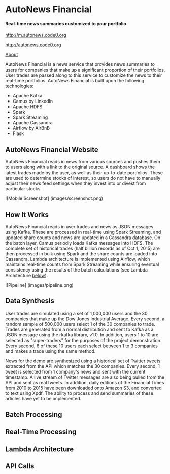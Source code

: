 # AutoNews Financial
#### Real-time news summaries customized to your portfolio

http://m.autonews.code0.org

http://autonews.code0.org

[About](http://autonews.code0.org/slides)

AutoNews Financial is a news service that provides news summaries to users for companies that make up a significant proportion of their portfolios. User trades are passed along to this service to customize the news to their real-time portfolios. AutoNews Financial is built upon the following technologies:

- Apache Kafka
- Camus by LinkedIn
- Apache HDFS
- Spark
- Spark Streaming
- Apache Cassandra
- Airflow by AirBnB
- Flask

## AutoNews Financial Website

AutoNews Financial reads in news from various sources and pushes them to users along with a link to the original source. A dashboard shows the latest trades made by the user, as well as their up-to-date portfolios. These are used to determine stocks of interest, so users do not have to manually adjust their news feed settings when they invest into or divest from particular stocks.

![Mobile Screenshot] (images/screenshot.png)

## How It Works

AutoNews Financial reads in user trades and news as JSON messages using Kafka. These are processed in real-time using Spark Streaming, and updated share counts and news are updated in a Cassandra database. On the batch layer, Camus periodly loads Kafka messages into HDFS. The complete set of historical trades (half billion records as of Oct 1, 2015) are then processed in bulk using Spark and the share counts are loaded into Cassandra. Lambda architecture is implemented using Airflow, which maintains real-time counts from Spark Streaming while ensuring eventual consistency using the results of the batch calculations (see Lambda Architecture [below](#lambda-architecture)).

![Pipeline] (images/pipeline.png)

## Data Synthesis

User trades are simulated using a set of 1,000,000 users and the 30 companies that make up the Dow Jones Industrial Average. Every second, a random sample of 500,000 users select 1 of the 30 companies to trade. Trades are generated from a normal distribution and sent to Kafka as a JSON message using the rkafka library, v1.0. In addition, users 1 to 10 are selected as "super-traders" for the purposes of the project demonstration. Every second, 6 of these 10 users each select between 1 to 3 companies and makes a trade using the same method.

News for the demo are synthesized using a historical set of Twitter tweets extracted from the API which matches the 30 companies. Every second, 1 tweet is selected from 1 company's news and sent with the current timestamp. A live stream of Twitter messages are also being pulled from the API and sent as real tweets. In addition, daily editions of the Financial Times from 2010 to 2015 have been downloaded onto Amazon S3, and converted to text using Xpdf. The ability to process and send summaries of these articles have yet to be implemented.

## Batch Processing

## Real-Time Processing

## Lambda Architecture

## API Calls
